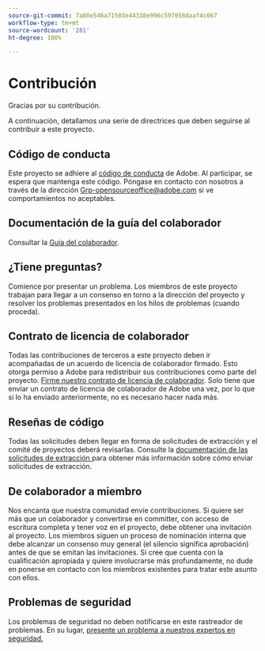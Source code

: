 ```yaml
---
source-git-commit: 7a08e546a71503e44338e996c597058daaf4c667
workflow-type: tm+mt
source-wordcount: '281'
ht-degree: 100%

---
```

# Contribución

Gracias por su contribución.

A continuación, detallamos una serie de directrices que deben seguirse al contribuir a este proyecto.

## Código de conducta

Este proyecto se adhiere al [código de conducta](code-of-conduct.md) de Adobe. Al participar, 
se espera que mantenga este código. Póngase en contacto con nosotros a través de la dirección [Grp-opensourceoffice@adobe.com](mailto:Grp-opensourceoffice@adobe.com) si ve comportamientos no aceptables.

## Documentación de la guía del colaborador

Consultar la [Guía del colaborador](https://experienceleague.adobe.com/docs/contributor/contributor-guide/introduction.html?lang=es).

## ¿Tiene preguntas?

Comience por presentar un problema. Los miembros de este proyecto trabajan para llegar a un consenso en torno a la dirección del proyecto y resolver los problemas presentados en los hilos de problemas (cuando proceda).

## Contrato de licencia de colaborador

Todas las contribuciones de terceros a este proyecto deben ir acompañadas de un acuerdo de licencia de colaborador firmado. Esto otorga permiso a Adobe para redistribuir sus contribuciones 
como parte del proyecto. [Firme nuestro contrato de licencia de colaborador](http://opensource.adobe.com/cla.html). Solo tiene que enviar un contrato de licencia de colaborador de Adobe una vez, por lo que si lo ha enviado anteriormente, no es necesario hacer nada más.

## Reseñas de código

Todas las solicitudes deben llegar en forma de solicitudes de extracción y el comité de proyectos
deberá revisarlas. Consulte la [documentación de las solicitudes de extracción ](https://help.github.com/articles/about-pull-requests/) para obtener más información sobre cómo enviar solicitudes de extracción.

<!--
Lastly, please follow the [pull request template](PULL_REQUEST_TEMPLATE.md) when
submitting a pull request!
-->

## De colaborador a miembro

Nos encanta que nuestra comunidad envíe contribuciones. Si quiere ser más que un colaborador y convertirse en committer, con acceso de escritura completa y tener voz en el proyecto, debe obtener una invitación al proyecto. Los miembros siguen un proceso de nominación interna que debe alcanzar un consenso muy general (el silencio significa aprobación) antes de que se emitan las invitaciones. Si cree que cuenta con la cualificación apropiada y quiere involucrarse más profundamente, no dude en ponerse en contacto con los miembros existentes para tratar este asunto con ellos.

## Problemas de seguridad

Los problemas de seguridad no deben notificarse en este rastreador de problemas. En su lugar, [presente un problema a nuestros expertos en seguridad.](https://helpx.adobe.com/es/security/alertus.html)
